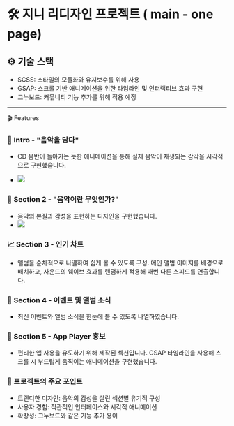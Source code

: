 # 🛠 지니 리디자인 프로젝트 ( main - one page)

## ⚙️ 기술 스택
- SCSS: 스타일의 모듈화와 유지보수를 위해 사용
- GSAP: 스크롤 기반 애니메이션을 위한 타임라인 및 인터랙티브 효과 구현
- 그누보드: 커뮤니티 기능 추가를 위해 적용 예정
---

🎬 Features

### 🎵 Intro - "음악을 담다"
- CD 음반이 돌아가는 듯한 애니메이션을 통해 실제 음악이 재생되는 감각을 시각적으로 구현했습니다.

- <img src="https://github.com/user-attachments/assets/0a5e0f9a-88fc-4316-8be9-5648e48adc70">

### 🎼 Section 2 - "음악이란 무엇인가?"
- 음악의 본질과 감성을 표현하는 디자인을 구현했습니다.
- <img src="https://github.com/user-attachments/assets/38e04896-e140-475b-a212-6c5065f8b6d6">

### 📈 Section 3 - 인기 차트
- 앨범을 순차적으로 나열하여 쉽게 볼 수 있도록 구성. 메인 앨범 이미지를 배경으로 배치하고, 사운드의 웨이브 효과를 랜덤하게 적용해 매번 다른 스피드를 연출합니다.

### 📅 Section 4 - 이벤트 및 앨범 소식
- 최신 이벤트와 앨범 소식을 한눈에 볼 수 있도록 나열하였습니다.

### 📲 Section 5 - App Player 홍보
- 편리한 앱 사용을 유도하기 위해 제작된 섹션입니다. GSAP 타임라인을 사용해 스크롤 시 부드럽게 움직이는 애니메이션을 구현했습니다.

### 🎉 프로젝트의 주요 포인트
- 트렌디한 디자인: 음악의 감성을 살린 섹션별 유기적 구성
- 사용자 경험: 직관적인 인터페이스와 시각적 애니메이션
- 확장성: 그누보드와 같은 기능 추가 용이
